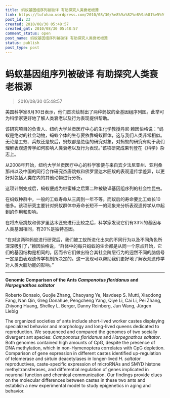 ```yaml
---
title: 蚂蚁基因组序列被破译 有助探究人类衰老根源
link: https://lufuhao.wordpress.com/2010/08/30/%e8%9a%82%e8%9a%81%e5%9f%ba%e5%9b%a0%e7%bb%84%e5%ba%8f%e5%88%97%e8%a2%ab%e7%a0%b4%e8%af%91-%e6%9c%89%e5%8a%a9%e6%8e%a2%e7%a9%b6%e4%ba%ba%e7%b1%bb%e8%a1%b0%e8%80%81%e6%a0%b9%e6%ba%90/
post_id: 23
created: 2010/08/30 05:48:57
created_gmt: 2010/08/30 05:48:57
comment_status: open
post_name: 蚂蚁基因组序列被破译 有助探究人类衰老根源
status: publish
post_type: post
---
```


# 蚂蚁基因组序列被破译 有助探究人类衰老根源

> 2010/08/30 05:48:57

 

美国科学家8月30日表示，他们首次绘制出了两种蚂蚁的全基因组序列图。此举可为科学家更好地了解人类衰老以及行为表现提供帮助。

该研究项目的负责人、纽约大学兰贡医疗中心的生化学教授丹尼·赖因伯格说：“蚂蚁是绝对的社会动物，蚂蚁个体的生存要依靠蚂蚁群体，这与我们人类非常相似。无论是工蚁、兵蚁还是蚁后，蚂蚁都是绝佳的研究对象，对蚂蚁的研究有助于我们理解表观遗传学如何影响人类衰老以及行为表现。”该项研究成果刊登在《科学》杂志上。

从2008年开始，纽约大学兰贡医疗中心的科学家便与来自宾夕法尼亚州、亚利桑那州以及中国的同行合作研究杰唐跳蚁和佛罗里达木匠蚁的表观遗传学差异，以更好对包括人类在内的其他动物进行分析。

这项计划完成后，蚂蚁便成为继蜜蜂之后第二种被破译基因组序列的社会性昆虫。

在蚂蚁种群中，一般的工蚁寿命从三周到一年不等。而蚁后的寿命要比工蚁长10倍多。该项研究主要针对蚂蚁群体中寿命长短不一的现象来分析表观遗传学从中起到的作用和影响。

在将杰唐跳蚁和佛罗里达木匠蚁进行比较之后，科学家发现它们有33%的基因与人类基因相同，有20%是独特基因。

“在对这两种蚂蚁进行研究后，我们被工蚁所进化出来的不同行为以及不同角色所深深吸引了，”赖因伯格说，“群体中的每只蚂蚁的生命都是从同一个原点开始，它们的基因结构是相同的。因而令它们做出符合其社会阶层行为的迥然不同的脑信号一定是由表观遗传学机制所决定的。这一发现可以帮助我们更好地了解表观遗传学对人类大脑功能的影响。”

***

**Genomic Comparison of the Ants _Camponotus floridanus_ and _Harpegnathos saltator_**

Roberto Bonasio, Guojie Zhang, Chaoyang Ye, Navdeep S. Mutti, Xiaodong Fang, Nan Qin, Greg Donahue, Pengcheng Yang, Qiye Li, Cai Li, Pei Zhang, Zhiyong Huang, Shelley L. Berger, Danny Reinberg, Jun Wang, Jürgen Liebig

The organized societies of ants include short-lived worker castes displaying specialized behavior and morphology and long-lived queens dedicated to reproduction. We sequenced and compared the genomes of two socially divergent ant species: _Camponotus floridanus_ and _Harpegnathos saltator_. Both genomes contained high amounts of CpG, despite the presence of DNA methylation, which in non-Hymenoptera correlates with CpG depletion. Comparison of gene expression in different castes identified up-regulation of telomerase and sirtuin deacetylases in longer-lived _H. saltator_ reproductives, caste-specific expression of microRNAs and SMYD histone methyltransferases, and differential regulation of genes implicated in neuronal function and chemical communication. Our findings provide clues on the molecular differences between castes in these two ants and establish a new experimental model to study epigenetics in aging and behavior.
